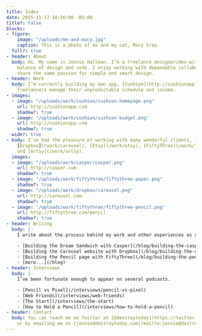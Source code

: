 ```yaml
---
title: Index
date: 2015-11-17 18:56:00 -05:00
title?: false
blocks:
- figure:
    image: "/uploads/me-and-macy.jpg"
    caption: This is a photo of me and my cat, Macy Gray.
  full?: true
- header: About
  body: Hi. My name is Jonnie Hallman. I’m a freelance designer/dev with an equal
    balance of design and code. I enjoy working with dependable collaborators who
    share the same passion for simple and smart design.
- header: Work
  body: I’m currently building my own app, [Cushion](http://cushionapp.com), to help
    freelancers manage their unpredictable schedule and income.
- images:
  - image: "/uploads/work/cushion/cushion-homepage.png"
    url: http://cushionapp.com
    shadow?: true
  - image: "/uploads/work/cushion/cushion-budget.png"
    url: http://cushionapp.com
    shadow?: true
  wide?: true
- body: I’ve had the pleasure of working with many wonderful clients, like [Casper](/work/casper),
    [Dropbox](/work/carousel), [Etsy](/work/etsy), [FiftyThree](/work/fiftythree-pencil),
    and [Artsy](/work/artsy).
  images:
  - image: "/uploads/work/casper/casper.png"
    url: http://casper.com
    shadow?: true
  - image: "/uploads/work/fiftythree/fiftythree-paper.png"
    shadow?: true
  - image: "/uploads/work/dropbox/carousel.png"
    url: http://carousel.com
    shadow?: true
  - image: "/uploads/work/fiftythree/fiftythree-pencil.png"
    url: http://fiftythree.com/pencil
    shadow?: true
- header: Writing
  body: |-
    I write about the process behind my work and other experiences as a freelancer and independent developer.

    - [Building the Dream Sandwich with Casper](/blog/building-the-casper-page)
    - [Building the Carousel website with Dropbox](/blog/building-the-carousel-website)
    - [Building the Pencil page with FiftyThree](/blog/building-the-pencil-page)
    - [more...](/blog)
- header: Interviews
  body: |-
    I’ve been fortunate enough to appear on several podcasts.

    - [Pencil vs Pixel](/interviews/pencil-vs-pixel)
    - [Web Friends](/interviews/web-friends)
    - [The Start](/interviews/the-start)
    - [How to Hold a Pencil](/interviews/how-to-hold-a-pencil)
- header: Contact
  body: You can reach me on Twitter at [@destroytoday](https://twitter.com/destroytoday)
    or by emailing me at [jonnie@destroytoday.com](mailto:jonnie@destroytoday.com).
---
```


